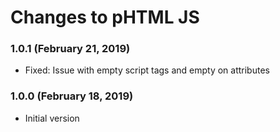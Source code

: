 # Changes to pHTML JS

### 1.0.1 (February 21, 2019)

- Fixed: Issue with empty script tags and empty on attributes

### 1.0.0 (February 18, 2019)

- Initial version

